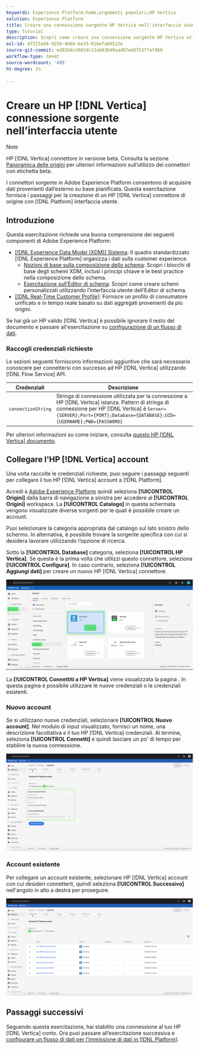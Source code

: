 ```yaml
---
keywords: Experience Platform;home;argomenti popolari;HP Vertica
solution: Experience Platform
title: Creare una connessione sorgente HP Vertica nell'interfaccia utente
type: Tutorial
description: Scopri come creare una connessione sorgente HP Vertica utilizzando l’interfaccia utente Adobe Experience Platform.
exl-id: d7315ad4-9250-4e66-be33-016efabb512e
source-git-commit: ed92bdcd965dc13ab83649aad87eddf53f7afd60
workflow-type: tm+mt
source-wordcount: '495'
ht-degree: 1%

---
```


# Creare un HP [!DNL Vertica] connessione sorgente nell’interfaccia utente

>[!NOTE]
>
> HP [!DNL Vertica] connettore in versione beta. Consulta la sezione [Panoramica delle origini](../../../../home.md#terms-and-conditions) per ulteriori informazioni sull’utilizzo dei connettori con etichetta beta.

I connettori sorgente in Adobe Experience Platform consentono di acquisire dati provenienti dall’esterno su base pianificata. Questa esercitazione fornisce i passaggi per la creazione di un HP [!DNL Vertica] connettore di origine con [!DNL Platform] interfaccia utente.

## Introduzione

Questa esercitazione richiede una buona comprensione dei seguenti componenti di Adobe Experience Platform:

* [[!DNL Experience Data Model (XDM)] Sistema](../../../../../xdm/home.md): Il quadro standardizzato [!DNL Experience Platform] organizza i dati sulla customer experience.
   * [Nozioni di base sulla composizione dello schema](../../../../../xdm/schema/composition.md): Scopri i blocchi di base degli schemi XDM, inclusi i principi chiave e le best practice nella composizione dello schema.
   * [Esercitazione sull’Editor di schema](../../../../../xdm/tutorials/create-schema-ui.md): Scopri come creare schemi personalizzati utilizzando l’interfaccia utente dell’Editor di schema.
* [[!DNL Real-Time Customer Profile]](../../../../../profile/home.md): Fornisce un profilo di consumatore unificato e in tempo reale basato su dati aggregati provenienti da più origini.

Se hai già un HP valido [!DNL Vertica] è possibile ignorare il resto del documento e passare all&#39;esercitazione su [configurazione di un flusso di dati](../../dataflow/databases.md).

### Raccogli credenziali richieste

Le sezioni seguenti forniscono informazioni aggiuntive che sarà necessario conoscere per connettersi con successo ad HP [!DNL Vertica] utilizzando [!DNL Flow Service] API.

| Credenziali | Descrizione |
| ---------- | ----------- |
| `connectionString` | Stringa di connessione utilizzata per la connessione a HP [!DNL Vertica] istanza. Pattern di stringa di connessione per HP [!DNL Vertica] è `Server={SERVER};Port={PORT};Database={DATABASE};UID={USERNAME};PWD={PASSWORD}` |

Per ulteriori informazioni su come iniziare, consulta [questo HP [!DNL Vertica] documento](https://www.vertica.com/docs/9.2.x/HTML/Content/Authoring/ConnectingToVertica/ClientJDBC/CreatingAndConfiguringAConnection.htm).

## Collegare l&#39;HP [!DNL Vertica] account

Una volta raccolte le credenziali richieste, puoi seguire i passaggi seguenti per collegare il tuo HP [!DNL Vertica] account a [!DNL Platform].

Accedi a [Adobe Experience Platform](https://platform.adobe.com) quindi seleziona **[!UICONTROL Origini]** dalla barra di navigazione a sinistra per accedere al **[!UICONTROL Origini]** workspace. La **[!UICONTROL Catalogo]** in questa schermata vengono visualizzate diverse sorgenti per le quali è possibile creare un account.

Puoi selezionare la categoria appropriata dal catalogo sul lato sinistro dello schermo. In alternativa, è possibile trovare la sorgente specifica con cui si desidera lavorare utilizzando l’opzione di ricerca.

Sotto la **[!UICONTROL Database]** categoria, seleziona **[!UICONTROL HP Vertica]**. Se questa è la prima volta che utilizzi questo connettore, seleziona **[!UICONTROL Configura]**. In caso contrario, seleziona **[!UICONTROL Aggiungi dati]** per creare un nuovo HP [!DNL Vertica] connettore.

![catalogo](../../../../images/tutorials/create/hp-vertica/catalog.png)

La **[!UICONTROL Connettiti a HP Vertica]** viene visualizzata la pagina . In questa pagina è possibile utilizzare le nuove credenziali o le credenziali esistenti.

### Nuovo account

Se si utilizzano nuove credenziali, selezionare **[!UICONTROL Nuovo account]**. Nel modulo di input visualizzato, fornisci un nome, una descrizione facoltativa e il tuo HP [!DNL Vertica] credenziali. Al termine, seleziona **[!UICONTROL Connetti]** e quindi lasciare un po&#39; di tempo per stabilire la nuova connessione.

![connect](../../../../images/tutorials/create/hp-vertica/new.png)

### Account esistente

Per collegare un account esistente, selezionare HP [!DNL Vertica] account con cui desideri connetterti, quindi seleziona **[!UICONTROL Successivo]** nell&#39;angolo in alto a destra per proseguire.

![esistente](../../../../images/tutorials/create/hp-vertica/existing.png)

## Passaggi successivi

Seguendo questa esercitazione, hai stabilito una connessione al tuo HP [!DNL Vertica] conto. Ora puoi passare all’esercitazione successiva e [configurare un flusso di dati per l’immissione di dati in [!DNL Platform]](../../dataflow/databases.md).
